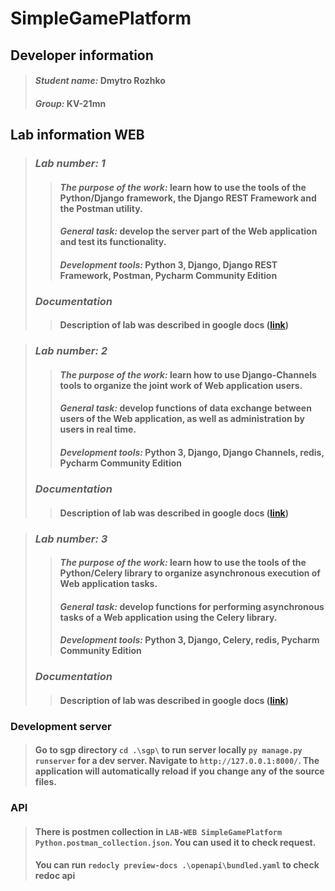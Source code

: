 # **SimpleGamePlatform**

## **Developer information**
>#### _Student name:_ Dmytro Rozhko
>#### _Group:_        KV-21mn

## **Lab information WEB**
>### _**Lab number: 1**_
>>#### _The purpose of the work:_ learn how to use the tools of the Python/Django framework, the Django REST Framework and the Postman utility.
>>#### _General task:_ develop the server part of the Web application and test its functionality.
>>#### _Development tools:_ Python 3, Django, Django REST Framework, Postman, Pycharm Community Edition
>### _**Documentation**_
>>#### Description of lab was described in google docs ([link](https://docs.google.com/document/d/117PcMD1x163cqYfo6p3jKUq5rCOnqnQiBu9bkER6ebQ))

>### _**Lab number: 2**_
>>#### _The purpose of the work:_ learn how to use Django-Channels tools to organize the joint work of Web application users.
>>#### _General task:_ develop functions of data exchange between users of the Web application, as well as administration by users in real time.
>>#### _Development tools:_ Python 3, Django, Django Channels, redis, Pycharm Community Edition
>### _**Documentation**_
>>#### Description of lab was described in google docs ([link](https://docs.google.com/document/d/1dXONhla7aJDiZya2mbLElPPxlYR59Ru0Vh9PFQf5ets))

>### _**Lab number: 3**_
>>#### _The purpose of the work:_ learn how to use the tools of the Python/Celery library to organize asynchronous execution of Web application tasks.
>>#### _General task:_ develop functions for performing asynchronous tasks of a Web application using the Celery library.
>>#### _Development tools:_ Python 3, Django, Celery, redis, Pycharm Community Edition
>### _**Documentation**_
>>#### Description of lab was described in google docs ([link](https://docs.google.com/document/d/14cxG3mArT_rXRX2nIVQrF0YvfeJPfl71FpGr-h6ZPWo))

### Development server
>#### Go to sgp directory `cd .\sgp\` to run server locally  `py manage.py runserver` for a dev server. Navigate to `http://127.0.0.1:8000/`. The application will automatically reload if you change any of the source files.
### API
>#### There is postmen collection in `LAB-WEB SimpleGamePlatform Python.postman_collection.json`. You can used it to check request.
>#### You can run `redocly preview-docs .\openapi\bundled.yaml` to check redoc api